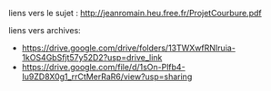 liens vers le sujet : http://jeanromain.heu.free.fr/ProjetCourbure.pdf

liens vers archives:
-  https://drive.google.com/drive/folders/13TWXwfRNIruia-1kOS4GbSfjt57y52D2?usp=drive_link
-  https://drive.google.com/file/d/1sOn-Plfb4-Iu9ZD8X0g1_rrCtMerRaR6/view?usp=sharing
